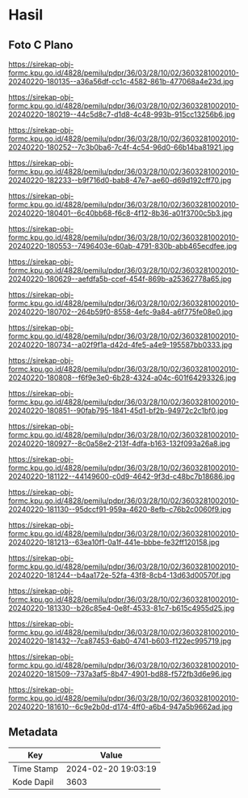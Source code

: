 # Hasil

## Foto C Plano

https://sirekap-obj-formc.kpu.go.id/4828/pemilu/pdpr/36/03/28/10/02/3603281002010-20240220-180135--a36a56df-cc1c-4582-861b-477068a4e23d.jpg

https://sirekap-obj-formc.kpu.go.id/4828/pemilu/pdpr/36/03/28/10/02/3603281002010-20240220-180219--44c5d8c7-d1d8-4c48-993b-915cc13256b6.jpg

https://sirekap-obj-formc.kpu.go.id/4828/pemilu/pdpr/36/03/28/10/02/3603281002010-20240220-180252--7c3b0ba6-7c4f-4c54-96d0-66b14ba81921.jpg

https://sirekap-obj-formc.kpu.go.id/4828/pemilu/pdpr/36/03/28/10/02/3603281002010-20240220-182233--b9f716d0-bab8-47e7-ae60-d69d192cff70.jpg

https://sirekap-obj-formc.kpu.go.id/4828/pemilu/pdpr/36/03/28/10/02/3603281002010-20240220-180401--6c40bb68-f6c8-4f12-8b36-a01f3700c5b3.jpg

https://sirekap-obj-formc.kpu.go.id/4828/pemilu/pdpr/36/03/28/10/02/3603281002010-20240220-180553--7496403e-60ab-4791-830b-abb465ecdfee.jpg

https://sirekap-obj-formc.kpu.go.id/4828/pemilu/pdpr/36/03/28/10/02/3603281002010-20240220-180629--aefdfa5b-ccef-454f-869b-a25362778a65.jpg

https://sirekap-obj-formc.kpu.go.id/4828/pemilu/pdpr/36/03/28/10/02/3603281002010-20240220-180702--264b59f0-8558-4efc-9a84-a6f775fe08e0.jpg

https://sirekap-obj-formc.kpu.go.id/4828/pemilu/pdpr/36/03/28/10/02/3603281002010-20240220-180734--a02f9f1a-d42d-4fe5-a4e9-195587bb0333.jpg

https://sirekap-obj-formc.kpu.go.id/4828/pemilu/pdpr/36/03/28/10/02/3603281002010-20240220-180808--f6f9e3e0-6b28-4324-a04c-601f64293326.jpg

https://sirekap-obj-formc.kpu.go.id/4828/pemilu/pdpr/36/03/28/10/02/3603281002010-20240220-180851--90fab795-1841-45d1-bf2b-94972c2c1bf0.jpg

https://sirekap-obj-formc.kpu.go.id/4828/pemilu/pdpr/36/03/28/10/02/3603281002010-20240220-180927--8c0a58e2-213f-4dfa-b163-132f093a26a8.jpg

https://sirekap-obj-formc.kpu.go.id/4828/pemilu/pdpr/36/03/28/10/02/3603281002010-20240220-181122--44149600-c0d9-4642-9f3d-c48bc7b18686.jpg

https://sirekap-obj-formc.kpu.go.id/4828/pemilu/pdpr/36/03/28/10/02/3603281002010-20240220-181130--95dccf91-959a-4620-8efb-c76b2c0060f9.jpg

https://sirekap-obj-formc.kpu.go.id/4828/pemilu/pdpr/36/03/28/10/02/3603281002010-20240220-181213--63ea10f1-0a1f-441e-bbbe-fe32ff120158.jpg

https://sirekap-obj-formc.kpu.go.id/4828/pemilu/pdpr/36/03/28/10/02/3603281002010-20240220-181244--b4aa172e-52fa-43f8-8cb4-13d63d00570f.jpg

https://sirekap-obj-formc.kpu.go.id/4828/pemilu/pdpr/36/03/28/10/02/3603281002010-20240220-181330--b26c85e4-0e8f-4533-81c7-b615c4955d25.jpg

https://sirekap-obj-formc.kpu.go.id/4828/pemilu/pdpr/36/03/28/10/02/3603281002010-20240220-181432--7ca87453-6ab0-4741-b603-f122ec995719.jpg

https://sirekap-obj-formc.kpu.go.id/4828/pemilu/pdpr/36/03/28/10/02/3603281002010-20240220-181509--737a3af5-8b47-4901-bd88-f572fb3d6e96.jpg

https://sirekap-obj-formc.kpu.go.id/4828/pemilu/pdpr/36/03/28/10/02/3603281002010-20240220-181610--6c9e2b0d-d174-4ff0-a6b4-947a5b9662ad.jpg


## Metadata

| Key        | Value               |
| ---------- | ------------------- |
| Time Stamp | 2024-02-20 19:03:19 |
| Kode Dapil | 3603                |



